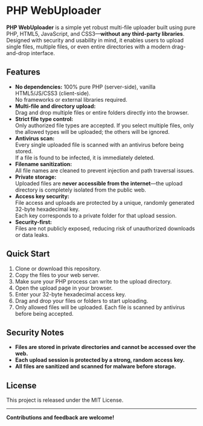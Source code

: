 # PHP WebUploader

**PHP WebUploader** is a simple yet robust multi-file uploader built using pure PHP, HTML5, JavaScript, and CSS3—**without any third-party libraries**.  
Designed with security and usability in mind, it enables users to upload single files, multiple files, or even entire directories with a modern drag-and-drop interface.

## Features

- **No dependencies:** 100% pure PHP (server-side), vanilla HTML5/JS/CSS3 (client-side).  
  No frameworks or external libraries required.
- **Multi-file and directory upload:**  
  Drag and drop multiple files or entire folders directly into the browser.
- **Strict file type control:**  
  Only authorized file types are accepted. If you select multiple files, only the allowed types will be uploaded; the others will be ignored.
- **Antivirus scan:**  
  Every single uploaded file is scanned with an antivirus before being stored.  
  If a file is found to be infected, it is immediately deleted.
- **Filename sanitization:**  
  All file names are cleaned to prevent injection and path traversal issues.
- **Private storage:**  
  Uploaded files are **never accessible from the internet**—the upload directory is completely isolated from the public web.
- **Access key security:**  
  File access and uploads are protected by a unique, randomly generated 32-byte hexadecimal key.  
  Each key corresponds to a private folder for that upload session.
- **Security-first:**  
  Files are not publicly exposed, reducing risk of unauthorized downloads or data leaks.

## Quick Start

1. Clone or download this repository.
2. Copy the files to your web server.
3. Make sure your PHP process can write to the upload directory.
4. Open the upload page in your browser.
5. Enter your 32-byte hexadecimal access key.
6. Drag and drop your files or folders to start uploading.
7. Only allowed files will be uploaded. Each file is scanned by antivirus before being accepted.

## Security Notes

- **Files are stored in private directories and cannot be accessed over the web.**
- **Each upload session is protected by a strong, random access key.**
- **All files are sanitized and scanned for malware before storage.**

## License

This project is released under the MIT License.

---

**Contributions and feedback are welcome!**

